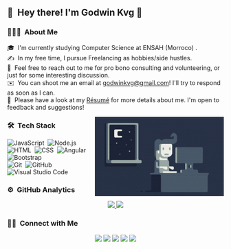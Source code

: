 

<!--
**hackerman001/hackerman001** is a ✨ _special_ ✨ repository because its `README.md` (this file) appears on your GitHub profile.

Here are some ideas to get you started:

- 🔭 I’m currently working on ...
- 🌱 I’m currently learning ...
- 👯 I’m looking to collaborate on ...
- 🤔 I’m looking for help with ...
- 💬 Ask me about ...
- 📫 How to reach me: ...
- 😄 Pronouns: ...
- ⚡ Fun fact: ...
-->


## 👋 &nbsp;Hey there! I'm Godwin Kvg 👋

### 👨🏻‍💻 &nbsp;About Me
🎓 &nbsp;I'm currently studying Computer Science at ENSAH (Morroco) .\
✍️ &nbsp;In my free time, I pursue Freelancing as hobbies/side hustles.\
💬 &nbsp;Feel free to reach out to me for pro bono consulting and volunteering, or just for some interesting discussion.\
✉️ &nbsp;You can shoot me an email at godwinkvg@gmail.com! I'll try to respond as soon as I can.\
📄 &nbsp;Please have a look at my [Résumé](https://godwinkvg.netlify.app/godwinkavege.pdf) for more details about me. I'm open to feedback and suggestions!

<img alt="Night Coding" src="https://raw.githubusercontent.com/AVS1508/AVS1508/master/assets/Night-Coding.gif" align="right"/>

### 🛠 &nbsp;Tech Stack



![JavaScript](https://img.shields.io/badge/-JavaScript-333333?style=flat&logo=javascript)&nbsp;
![Node.js](https://img.shields.io/badge/-Node.js-333333?style=flat&logo=node.js)&nbsp;
![HTML](https://img.shields.io/badge/-HTML-333333?style=flat&logo=HTML5)&nbsp;
![CSS](https://img.shields.io/badge/-CSS-333333?style=flat&logo=CSS3&logoColor=1572B6)&nbsp;
![Angular](https://img.shields.io/badge/-ANGULAR-333333?style=flat&logo=angular&logoColor=1572B6)&nbsp;
![Bootstrap](https://img.shields.io/badge/-Bootstrap-333333?style=flat&logo=bootstrap&logoColor=563D7C)\
![Git](https://img.shields.io/badge/-Git-333333?style=flat&logo=git)&nbsp;
![GitHub](https://img.shields.io/badge/-GitHub-333333?style=flat&logo=github)&nbsp;
![Visual Studio Code](https://img.shields.io/badge/-Visual%20Studio%20Code-333333?style=flat&logo=visual-studio-code&logoColor=007ACC)&nbsp;
### ⚙️ &nbsp;GitHub Analytics

<p align="center">
<a href="https://github.com/godwinKvg"><img height="180em" src="https://github-readme-stats-eight-theta.vercel.app/api?username=godwinKvg&show_icons=true&theme=vue-dark&include_all_commits=true&count_private=true" />
  <img height="180em" src="https://github-readme-stats-eight-theta.vercel.app/api/top-langs/?username=godwinKvg&layout=compact&exclude_lang=java+r&theme=vue-dark" />
</a>
</p>

### 🤝🏻 &nbsp;Connect with Me

<p align="center">
<a href="https://godwinkvg.netlify.app/"><img src="https://img.shields.io/badge/-godwinKvg.com-3423A6?style=flat-square&logo=Google-Chrome&logoColor=white"/></a>
<a href="https://www.linkedin.com/"><img src="https://img.shields.io/badge/-godwinKvg-0077B5?style=flat-square&logo=Linkedin&logoColor=white"/></a>
<a href="mailto:godwinkvg@gmail.com"><img src="https://img.shields.io/badge/-@godwinkvg-D14836?style=flat-square&logo=Gmail&logoColor=white"/></a>
<a href="https://instagram.com/godwin_kvg"><img src="https://img.shields.io/badge/-@godwin_kvg-E4405F?style=flat-square&logo=Instagram&logoColor=white"/></a>
<a href="https://facebook.com/godwin.kavege.7/"><img src="https://img.shields.io/badge/-@godwin_kvg-1877F2?style=flat-square&logo=Facebook&logoColor=white"/></a>
</p>

